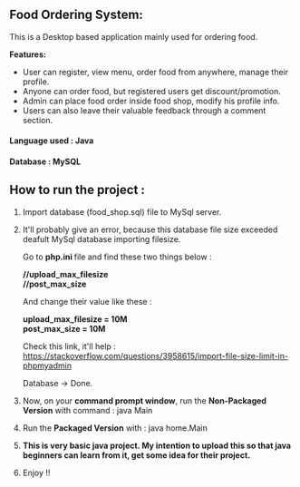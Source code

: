 <h2> Food Ordering System: </h2>

This is a Desktop based application mainly used for ordering food.

<b>Features:</b>
* User can register, view menu, order food from anywhere, manage their profile.
* Anyone can order food, but registered users get discount/promotion.
* Admin can place food order inside food shop, modify his profile info.
* Users can also leave their valuable feedback through a comment section.

<h4> Language used              : Java </h4>

<h4> Database                        : MySQL </h4>

<h2> How to run the project : </h2>

1. Import database (food_shop.sql) file to MySql server.

2. It'll probably give an error, because this database file size exceeded deafult MySql database importing filesize.

    Go to <b> php.ini </b> file and find these two things below : 

     <b>//upload_max_filesize<br/>
     //post_max_size</b>

    And change their value like these :

    <b>upload_max_filesize = 10M<br/>
    post_max_size = 10M</b>

    Check this link, it'll help : https://stackoverflow.com/questions/3958615/import-file-size-limit-in-phpmyadmin

    Database -> Done.

3. Now, on your <b>command prompt window</b>, run the <b>Non-Packaged Version</b> with command : java Main

4. Run the <b>Packaged Version</b> with : java home.Main
5. <b>This is very basic java project. My intention to upload this so that java beginners can learn from it, get some idea for their project.</b>
6. Enjoy !!
